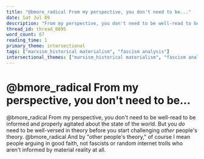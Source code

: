 ```yaml
---
title: "@bmore_radical From my perspective, you don't need to be..."
date: Sat Jul 09
description: "From my perspective, you don't need to be well-read to be informed and properly agitated about the state of the world."
thread_id: thread_0895
word_count: 67
reading_time: 1
primary_theme: intersectional
tags: ["marxism_historical materialism", "fascism analysis"]
intersectional_themes: ["marxism_historical materialism", "fascism analysis"]
---
```


# @bmore_radical From my perspective, you don't need to be...

@bmore_radical From my perspective, you don't need to be well-read to be informed and properly agitated about the state of the world. But you *do* need to be well-versed in theory before you start challenging *other* people's theory. @bmore_radical And by "other people's theory," of course I mean people arguing in good faith, not fascists or random internet trolls who aren't informed by material reality at all.